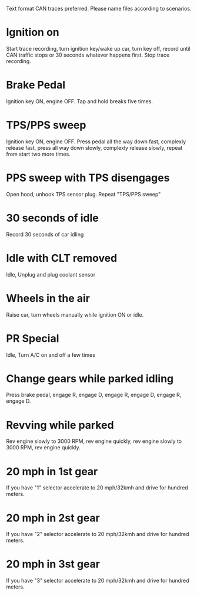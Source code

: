 Text format CAN traces preferred. Please name files according to scenarios.

# Ignition on

Start trace recording, turn ignition key/wake up car, turn key off, record until CAN traffic stops or 30 seconds whatever happens first. Stop trace recording.

# Brake Pedal

Ignition key ON, engine OFF. Tap and hold breaks five times.

# TPS/PPS sweep

Ignition key ON, engine OFF. Press pedal all the way down fast, complexly release fast, press all way down slowly, complexly release slowly, repeat from start two more times.

# PPS sweep with TPS disengages

Open hood, unhook TPS sensor plug. Repeat "TPS/PPS sweep"

# 30 seconds of idle

Record 30 seconds of car idling

# Idle with CLT removed

Idle, Unplug and plug coolant sensor

# Wheels in the air

Raise car, turn wheels manually while ignition ON or idle.

# PR Special

Idle, Turn A/C on and off a few times

# Change gears while parked idling

Press brake pedal, engage R, engage D, engage R, engage D, engage R, engage D.

# Revving while parked

Rev engine slowly to 3000 RPM, rev engine quickly, rev engine slowly to 3000 RPM, rev engine quickly.

# 20 mph in 1st gear

If you have "1" selector accelerate to 20 mph/32kmh and drive for hundred meters.

# 20 mph in 2st gear

If you have "2" selector accelerate to 20 mph/32kmh and drive for hundred meters.

# 20 mph in 3st gear

If you have "3" selector accelerate to 20 mph/32kmh and drive for hundred meters.
